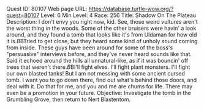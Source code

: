Quest ID: 80107
Web page URL: https://database.turtle-wow.org/?quest=80107
Level: 6
Min Level: 4
Race: 256
Title: Shadow On The Plateau
Description: I don't envy you right now, kid. See, those weird vultures aren't the worst thing in the woods. Some of the other bruisers were havin' a look around, and they found a tomb that looks like it's from Uldaman for how old it is.$B$BTried to get close, but they heard some kind of unholy sound coming from inside. These guys have been around for some of the boss's "persuasive" interviews before, and they've never heard sounds like that. Said it echoed around the hills all unnatural-like, as if it was bouncin' off trees that weren't there.$B$BI'll fight elves. I'll fight plant monsters. I'll fight our own blasted tanks! But I am not messing with some ancient cursed tomb. I want you to go down there, find out what's behind those doors, and deal with it. Do that for me, and you and me are chums for life. There may even be a promotion in your future.
Objective: Investigate the tomb in the Grumbling Grove, then return to Nert Blastentom.
